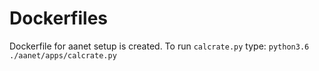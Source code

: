 # Dockerfiles
Dockerfile for aanet setup is created.
To run `calcrate.py` type:
`python3.6 ./aanet/apps/calcrate.py`
